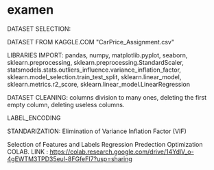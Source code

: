 # examen
DATASET SELECTION:

DATASET FROM KAGGLE.COM "CarPrice_Assignment.csv"

LIBRARIES IMPORT:
pandas, numpy, 
matplotlib.pyplot, 
seaborn, 
sklearn.preprocessing, 
sklearn.preprocessing.StandardScaler, 
statsmodels.stats.outliers_influence.variance_inflation_factor, 
sklearn.model_selection.train_test_split, 
sklearn.linear_model, 
sklearn.metrics.r2_score, 
sklearn.linear_model.LinearRegression

DATASET CLEANING:
columns division to many ones, 
deleting the first empty column, 
deleting useless columns.

LABEL_ENCODING

STANDARIZATION:
Elimination of Variance Inflation Factor (VIF)

Selection of Features and Labels
Regression
Predection
Optimization
COLAB. LINK : https://colab.research.google.com/drive/14YdlV_o-4gEWTM3TPD35eul-8FGfeFI7?usp=sharing
